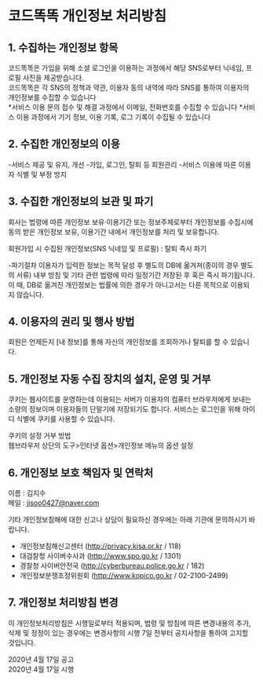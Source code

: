 # 코드똑똑 개인정보 처리방침

## 1. 수집하는 개인정보 항목 
코드똑똑은 가입을 위해 소셜 로그인을 이용하는 과정에서 해당 SNS로부터 닉네임, 프로필 사진을 제공받습니다.   
코드똑똑은 각 SNS의 정책과 약관, 이용자 동의 내역에 따라 SNS를 통하여 이용자의 개인정보를 수집할 수 있습니다   
*서비스 이용 문의 접수 및 해결 과정에서 이메일, 전화번호를 수집할 수 있습니다
*서비스 이용 과정에서 기기 정보, 이용 기록, 로그 기록이 수집될 수 있습니다

## 2. 수집한 개인정보의 이용
 -서비스 제공 및 유지, 개선
 -가입, 로그인, 탈퇴 등 회원관리
 -서비스 이용에 따른 이용자 식별 및 부정 방지
 
 
## 3. 수집한 개인정보의 보관 및 파기
회사는 법령에 따른 개인정보 보유·이용기간 또는 정보주체로부터 개인정보를 수집시에 동의 받은 개인정보 보유, 이용기간 내에서 개인정보를 처리 및 보유합니다.   

회원가입 시 수집된 개인정보(SNS 닉네임 및 프로필) : 탈퇴 즉시 파기   

-파기절차
 이용자가 입력한 정보는 목적 달성 후 별도의 DB에 옮겨져(종이의 경우 별도의 서류) 내부 방침 및 기타 관련 법령에 따라 일정기간 저장된 후 혹은 즉시 파기됩니다. 이 때, DB로 옮겨진 개인정보는 법률에 의한 경우가 아니고서는 다른 목적으로 이용되지 않습니다.
 
 
## 4. 이용자의 권리 및 행사 방법
회원은 언제든지 [내 정보]를 통해 자신의 개인정보를 조회하거나 탈퇴를 할 수 있습니다.


## 5. 개인정보 자동 수집 장치의 설치, 운영 및 거부
쿠키는 웹사이트를 운영하는데 이용되는 서버가 이용자의 컴퓨터 브라우저에게 보내는 소량의 정보이며 이용자들의 단말기에 저장되기도 합니다. 서비스는 로그인을 위해 아이디 식별에 쿠키를 사용할 수 있습니다.   

쿠키의 설정 거부 방법   
웹브라우저 상단의 도구>인터넷 옵션>개인정보 메뉴의 옵션 설정


## 6. 개인정보 보호 책임자 및 연락처
이름 : 김지수   
메일 : jisoo0427@naver.com

기타 개인정보침해에 대한 신고나 상담이 필요하신 경우에는 아래 기관에 문의하시기 바랍니다.
- 개인정보침해신고센터 (<http://privacy.kisa.or.kr> / 118)
- 대검찰청 사이버수사과 (http://www.spo.go.kr / 1301)
- 경찰청 사이버안전국 (http://cyberbureau.police.go.kr / 182)
- 개인정보분쟁조정위원회 (http://www.kopico.go.kr / 02-2100-2499)


## 7. 개인정보 처리방침 변경
이 개인정보처리방침은 시행일로부터 적용되며, 법령 및 방침에 따른 변경내용의 추가, 삭제 및 정정이 있는 경우에는 변경사항의 시행 7일 전부터 공지사항을 통하여 고지할 것입니다.


2020년 4월 17일 공고   
2020년 4월 17일 시행
